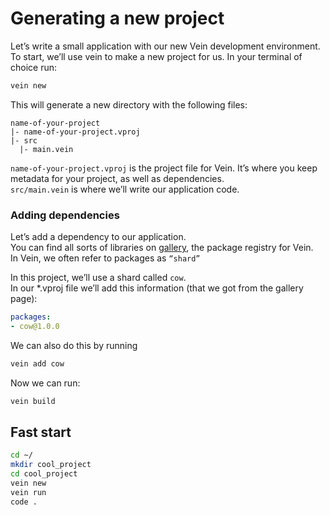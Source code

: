 # Generating a new project

Let’s write a small application with our new Vein development environment.
To start, we’ll use vein to make a new project for us. 
In your terminal of choice run:

```bash [console]
vein new
```


This will generate a new directory with the following files:

```
name-of-your-project
|- name-of-your-project.vproj
|- src
  |- main.vein
```


`name-of-your-project.vproj` is the project file for Vein. 
It’s where you keep metadata for your project, as well as dependencies.         
`src/main.vein` is where we’ll write our application code.          



### Adding dependencies

Let’s add a dependency to our application.      
You can find all sorts of libraries on [gallery](https://gallery.vein-lang.org), the package registry for Vein.    
In Vein, we often refer to packages as `“shard”`


In this project, we’ll use a shard called `cow`.            
In our *.vproj file we’ll add this information (that we got from the gallery page):

```yaml
packages:
- cow@1.0.0
```

We can also do this by running      

```bash
vein add cow
```

Now we can run:

```bash
vein build
```

## Fast start

```bash [console]
cd ~/
mkdir cool_project
cd cool_project
vein new
vein run
code . 
```